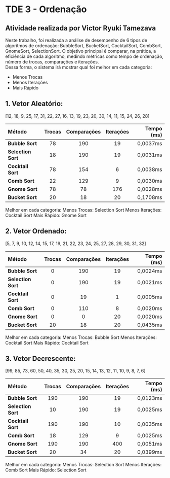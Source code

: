 # TDE 3 - Ordenação
Atividade realizada por Victor Ryuki Tamezava
-----
Neste trabalho, foi realizada a análise de desempenho de 6 tipos de algoritmos de ordenação: BubbleSort, BucketSort, CocktailSort, CombSort, GnomeSort, SelectionSort. O objetivo principal é comparar, na prática, a eficiência de cada algoritmo, medindo métricas como tempo de ordenação, número de trocas, comparações e iterações. <br>
Dessa forma, o sistema irá mostrar qual foi melhor em cada categoria:
 - Menos Trocas
 - Menos Iterações
 - Mais Rápido

## 1. Vetor Aleatório:
[12, 18, 9, 25, 17, 31, 22, 27, 16, 13, 19, 23, 20, 30, 14, 11, 15, 24, 26, 28]

| Método | Trocas | Comparações | Iterações | Tempo (ms) |
| :--- | :---: | :---: | :---: | ---: |
| **Bubble Sort** | 78 | 190 | 19 | 0,0037ms |
| **Selection Sort** | 18 | 190 | 19 | 0,0031ms |
| **Cocktail Sort** | 78 | 154 | 6 | 0,0038ms |
| **Comb Sort** | 22 | 129 | 9 | 0,0030ms |
| **Gnome Sort** | 78 | 78 | 176 | 0,0028ms |
| **Bucket Sort** | 20 | 18 | 20 | 0,1708ms |

Melhor em cada categoria:
Menos Trocas: Selection Sort
Menos Iterações: Cocktail Sort
Mais Rápido: Gnome Sort

## 2. Vetor Ordenado:
[5, 7, 9, 10, 12, 14, 15, 17, 19, 21, 22, 23, 24, 25, 27, 28, 29, 30, 31, 32]

| Método | Trocas | Comparações | Iterações | Tempo (ms) |
| :--- | :---: | :---: | :---: | ---: |
| **Bubble Sort** | 0 | 190 | 19 | 0,0024ms |
| **Selection Sort** | 0 | 190 | 19 | 0,0021ms |
| **Cocktail Sort** | 0 | 19 | 1 | 0,0005ms |
| **Comb Sort** | 0 | 110 | 8 | 0,0020ms |
| **Gnome Sort** | 0 | 0 | 20 | 0,0020ms |
| **Bucket Sort** | 20 | 18 | 20 | 0,0435ms |

Melhor em cada categoria:
Menos Trocas: Bubble Sort
Menos Iterações: Cocktail Sort
Mais Rápido: Cocktail Sort

## 3. Vetor Decrescente:
[99, 85, 73, 60, 50, 40, 35, 30, 25, 20, 15, 14, 13, 12, 11, 10, 9, 8, 7, 6]

| Método | Trocas | Comparações | Iterações | Tempo (ms) |
| :--- | :---: | :---: | :---: | ---: |
| **Bubble Sort** | 190 | 190 | 19 | 0,0123ms |
| **Selection Sort** | 10 | 190 | 19 | 0,0025ms |
| **Cocktail Sort** | 190 | 190 | 10 | 0,0035ms |
| **Comb Sort** | 18 | 129 | 9 | 0,0025ms |
| **Gnome Sort** | 190 | 190 | 400 | 0,0051ms |
| **Bucket Sort** | 20 | 34 | 20 | 0,0399ms |

Melhor em cada categoria:
Menos Trocas: Selection Sort
Menos Iterações: Comb Sort
Mais Rápido: Selection Sort
